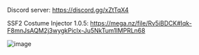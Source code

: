 Discord server: https://discord.gg/xZtTqX4

SSF2 Costume Injector 1.0.5: https://mega.nz/file/Rv5iBDCK#Iqk-F8mnJsAQM2j3wygkPiclx-Ju5NkTum1IMPRLn68

![image](https://github.com/user-attachments/assets/9f8b7153-adc2-424e-9e4d-5a6e67c60d9b)
